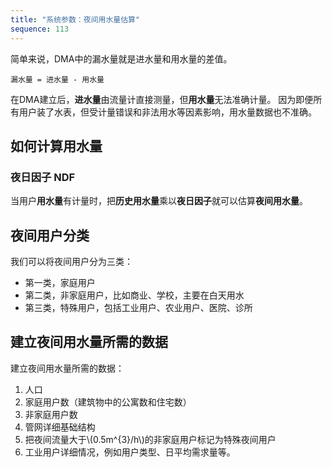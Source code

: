 ```yaml
---
title: "系统参数：夜间用水量估算"
sequence: 113
---
```


简单来说，DMA中的漏水量就是进水量和用水量的差值。

```text
漏水量 = 进水量 - 用水量
```

在DMA建立后，**进水量**由流量计直接测量，但**用水量**无法准确计量。
因为即便所有用户装了水表，但受计量错误和非法用水等因素影响，用水量数据也不准确。

## 如何计算用水量

### 夜日因子 NDF

当用户**用水量**有计量时，把**历史用水量**乘以**夜日因子**就可以估算**夜间用水量**。

## 夜间用户分类

我们可以将夜间用户分为三类：

- 第一类，家庭用户
- 第二类，非家庭用户，比如商业、学校，主要在白天用水
- 第三类，特殊用户，包括工业用户、农业用户、医院、诊所

## 建立夜间用水量所需的数据

建立夜间用水量所需的数据：

<ol>
    <li>人口</li>
    <li>家庭用户数（建筑物中的公寓数和住宅数）</li>
    <li>非家庭用户数</li>
    <li>管网详细基础结构</li>
    <li>把夜间流量大于\(0.5m^{3}/h\)的非家庭用户标记为特殊夜间用户</li>
    <li>工业用户详细情况，例如用户类型、日平均需求量等。</li>
</ol>


